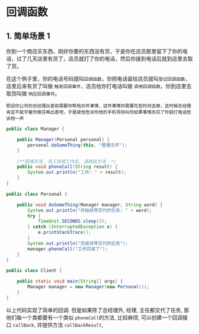 # 回调函数

## 1. 简单场景 1

你到一个商店买东西，刚好你要的东西没有货，于是你在店员那里留下了你的电话，过了几天店里有货了，店员就打了你的电话，然后你接到电话后就到店里去取了货。

在这个例子里，你的电话号码就叫`回调函数`，你把电话留给店员就叫`登记回调函数`，店里后来有货了叫做 `触发回调事件`，店员给你打电话叫做 `调用回调函数`，你到店里去取货叫做 `响应回调事件`。



```
假设你公司的总经理出差前需要你帮他办件事情，这件事情你需要花些时间去做，这时候总经理肯定不能守着你做完再出差吧，于是就他告诉你他的手机号码叫你如果事情办完了你就打电话告诉他一声
```

```java
public class Manager {

    public Manager(Personal personal) {
        personal.doSomeThing(this, "整理文件");
    }

    /**回调方法. 员工完成工作后, 调用此方法 .*/
    public void phoneCall(String result) {
        System.out.println("工作: " + result);
    }
}
```



```java
public class Personal {

    public void doSomeThing(Manager manager, String word) {
        System.out.println("开始领导交代的任务: " + word);
        try {
            TimeUnit.SECONDS.sleep(3);
        } catch (InterruptedException e) {
            e.printStackTrace();
        }
        System.out.println("完成领导交代的任务");
        manager.phoneCall("工作完成了");
    }
}
```



```java
public class Client {

    public static void main(String[] args) {
        Manager manager = new Manager(new Personal());
    }
}
```



以上代码实现了简单的回调. 但是如果除了总经理外, 经理, 主任都交代了任务, 那他们每一个类都要有一个类似 `phoneCall`的方法, 比较麻烦, 可以创建一个回调接口 `callBack`, 并提供方法 `callBackResult`, 